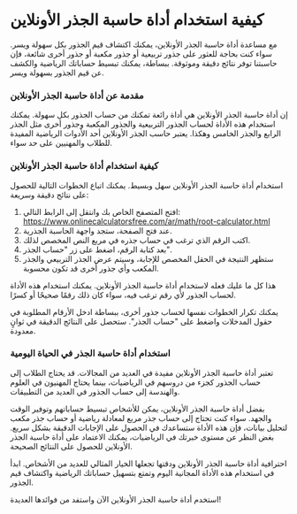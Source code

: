 كيفية استخدام أداة حاسبة الجذر الأونلاين
========================================

مع مساعدة أداة حاسبة الجذر الأونلاين، يمكنك اكتشاف قيم الجذور بكل سهولة ويسر. سواء كنت بحاجة للعثور على جذور تربيعية أو جذور مكعبة أو جذور أخرى شائعة، فإن حاسبتنا توفر نتائج دقيقة وموثوقة. ببساطة، يمكنك تبسيط حساباتك الرياضية والكشف عن قيم الجذور بسهولة ويسر.

### مقدمة عن أداة حاسبة الجذر الأونلاين

إن أداة حاسبة الجذر الأونلاين هي أداة رائعة تمكنك من حساب الجذور بكل سهولة. يمكنك استخدام هذه الأداة لحساب الجذور التربيعية والجذور المكعبة وجذور أخرى مثل الجذر الرابع والجذر الخامس وهكذا. يعتبر حاسب الجذر الأونلاين أحد الأدوات الرياضية المفيدة للطلاب والمهنيين على حد سواء.

### كيفية استخدام أداة حاسبة الجذر الأونلاين

استخدام أداة حاسبة الجذر الأونلاين سهل وبسيط. يمكنك اتباع الخطوات التالية للحصول على نتائج دقيقة وسريعة:

1. افتح المتصفح الخاص بك وانتقل إلى الرابط التالي: <https://www.onlinecalculatorsfree.com/ar/math/root-calculator.html>
2. عند فتح الصفحة، ستجد واجهة الحاسبة الجذرية.
3. اكتب الرقم الذي ترغب في حساب جذره في مربع النص المخصص لذلك.
4. بعد كتابة الرقم، اضغط على زر "حساب الجذر".
5. ستظهر النتيجة في الحقل المخصص للإجابة، وسيتم عرض الجذر التربيعي والجذر المكعب وأي جذور أخرى قد تكون محسوبة.

هذا كل ما عليك فعله لاستخدام أداة حاسبة الجذر الأونلاين. يمكنك استخدام هذه الأداة لحساب الجذور لأي رقم ترغب فيه، سواء كان ذلك رقمًا صحيحًا أو كسرًا.

يمكنك تكرار الخطوات نفسها لحساب جذور أخرى، ببساطة ادخل الأرقام المطلوبة في حقول المدخلات واضغط على "حساب الجذر". ستحصل على النتائج الدقيقة في ثوانٍ معدودة.

### استخدام أداة حاسبة الجذر في الحياة اليومية

تعتبر أداة حاسبة الجذر الأونلاين مفيدة في العديد من المجالات. قد يحتاج الطلاب إلى حساب الجذور كجزء من دروسهم في الرياضيات، بينما يحتاج المهنيون في العلوم والهندسة إلى حساب الجذور في العديد من التطبيقات.

بفضل أداة حاسبة الجذر الأونلاين، يمكن للأشخاص تبسيط حساباتهم وتوفير الوقت والجهد. سواء كنت تحتاج إلى حساب جذر مربع لمعادلة رياضية أو حساب جذر مكعب لتحليل بيانات، فإن هذه الأداة ستساعدك في الحصول على الإجابات الدقيقة بشكل سريع. بغض النظر عن مستوى خبرتك في الرياضيات، يمكنك الاعتماد على أداة حاسبة الجذر الأونلاين للحصول على النتائج الصحيحة.

احترافية أداة حاسبة الجذر الأونلاين ودقتها تجعلها الخيار المثالي للعديد من الأشخاص. ابدأ في استخدام هذه الأداة المجانية اليوم وتمتع بتسهيل حساباتك الرياضية واكتشاف قيم الجذور.

استخدم أداة حاسبة الجذر الأونلاين الآن واستفد من فوائدها العديدة!